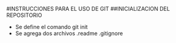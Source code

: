 #INSTRUCCIONES PARA EL USO DE GIT
##INICIALIZACION DEL REPOSITORIO
- Se define el comando git init
- Se agrega dos archivos .readme .gitignore